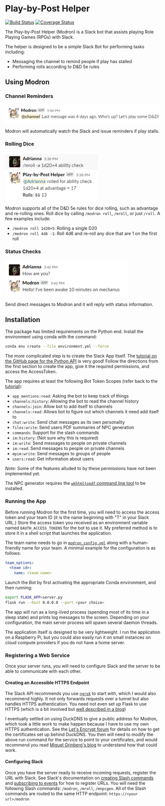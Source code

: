 # Play-by-Post Helper

[![Build Status](https://travis-ci.org/WardLT/play-by-post-helper.svg?branch=master)](https://travis-ci.org/WardLT/play-by-post-helper)
[![Coverage Status](https://coveralls.io/repos/github/WardLT/play-by-post-helper/badge.svg?branch=master)](https://coveralls.io/github/WardLT/play-by-post-helper?branch=master)

The Play-by-Post Helper (Modron) is a Slack bot that assists playing Role Playing Games (RPGs) with Slack.

The helper is designed to be a simple Slack Bot for performing tasks including:

- Messaging the channel to remind people if play has stalled
- Performing rolls according to D&D 5e rules

## Using Modron

### Channel Reminders

![reminder](.img/reminder.png) 

Modron will automatically watch the Slack and issue reminders if play stalls.

### Rolling Dice

![rolling_dice](.img/roll_command.png)

Modron supports all of the D&D 5e rules for dice rolling, such
as advantage and re-rolling ones.
Roll dice by calling `/modron roll`, `/mroll`, or just `/roll`.
A few examples include:

   - `/modron roll 1d20+5`: Rolling a single D20
   - `/modron roll 4d6 -1`: Roll 4d6 and re-roll any dice that are 1 on the first roll
   
### Status Checks

![status](.img/checkin.png)

Send direct messages to Modron and it will reply with status information.  

## Installation

The package has limited requirements on the Python end. 
Install the environment using conda with the command:

```bash
conda env create --file environment.yml --force
```

The more complicated step is to create the Slack App itself.
The [tutorial on the GitHub page for the Python API](https://github.com/slackapi/python-slackclient/tree/master/tutorial)
is very good!
Follow the directions from the first section to create the app,
 give it the required permissions,
 and access the AccessToken.

The app requires at least the following Bot Token Scopes (refer back to the [tutorial](https://github.com/slackapi/python-slackclient/blob/master/tutorial/01-creating-the-slack-app.md#give-your-app-permissions)):
- `app_mentions:read`: Asking the bot to keep track of things
- `channels:history`: Allowing the bot to read the channel history
- `channels:join`: Allow bot to add itself to channels
- `channels:read`: Allows bot to figure out which channels it need add itself to
- `chat:write`: Send chat messages as its own personality
- `files:write`: Send users PDF summaries of NPC generation
- `commands`: Support for the slash commands
- `im:history`: (Not sure why this is required)
- `im:write`: Send messages to people on private channels
- `im:read`: Send messages to people on private channels
- `mpim:write`: Send messages to groups of people
- `users:read`: Get information about users

_Note_: Some of the features alluded to by these permissions have not been implemented yet.
 
The NPC generator requires the [`wkhtmltopdf` command line tool](https://wkhtmltopdf.org/index.html) to be installed. 

### Running the App

Before running Modron for the first time, you will need to access the access token
and your team ID (it is the name beginning with "T" in your Slack URL.)
Store the access token you received as an environment variable named ``OAUTH_ACCESS_TOKENS``
for the bot to use it. 
My preferred method is to store it in a shell script that launches the application.

The team name needs to go in [`modron_config.yml`](./modron_config.yml)
along with a human-friendly name for your team. 
A minimal example for the configuration is as follows:

```yaml
team_options:
  <team id>:
    name: <team name>
```

Launch the Bot by first activating the appropriate Conda environment, 
and then running:

```bash
export FLASK_APP=server.py
flask run --host 0.0.0.0 --port <your choice>
```

The app will run as a long-lived process (spending most of its time in a sleep state)
 and prints log messages to the screen.
Depending on your configuration, the main server process will spawn several daemon threads.

The application itself is designed to be very lightweight. 
I run the application on a Raspberry Pi, but you could also easily run it on 
small instances on cloud compute providers if you do not have a home server. 

### Registering a Web Service

Once your server runs, you will need to configure Slack and the server to be able to communicate with 
each other.

#### Creating an Accessible HTTPS Endpoint

The Slack API recommends you use [`ngrok`](https://ngrok.com/) to start with, 
which I would also recommend highly.
It not only forwards requests over a tunnel but also handles HTTPS authentication.
You need not even set up Flask to use HTTPS (which is a bit involved but
 [well described in a blog](https://blog.miguelgrinberg.com/post/running-your-flask-application-over-https))

I eventually settled on using DuckDNS to give a public address for Modron, 
which took a little work to make happen because I have to use my own HTTPS authentication.
See the [Let's Encrypt forum](https://community.letsencrypt.org/t/raspberry-pi-with-duckdns-ddns-failing-to-verify/53567/9)
for details on how to get the certificates set up behind DuckDNS.
You then will need to modify the above run command for the service to point to your certificates, 
and would recommend you read [Miguel Grinberg's blog](https://blog.miguelgrinberg.com/post/running-your-flask-application-over-https)
to understand how that could work.

#### Configuring Slack

Once you have the server ready to receive incoming requests, register the URL with Slack.
See Slack's documentation on 
[creating Slash commands](https://api.slack.com/interactivity/slash-commands#creating_commands)
and [subscribing to events](https://api.slack.com/events-api#subscriptions) for how to register URLs.
You will need the following Slash commands: `/modron`, `/mroll`, `/mnpcgen`.
All of the Slash commands are routed to the same HTTP endpoint: `https://<your url>/modron`
